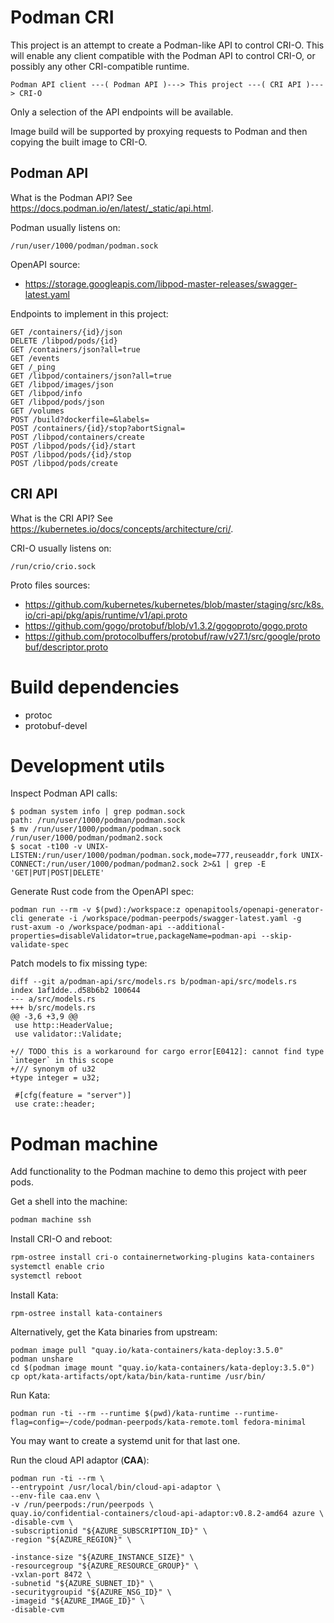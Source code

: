 # Podman CRI

This project is an attempt to create a Podman-like API to control CRI-O.
This will enable any client compatible with the Podman API to control CRI-O, or possibly any other CRI-compatible runtime.

```
Podman API client ---( Podman API )---> This project ---( CRI API )---> CRI-O
```

Only a selection of the API endpoints will be available.

Image build will be supported by proxying requests to Podman and then copying the built image to CRI-O.

## Podman API

What is the Podman API? See https://docs.podman.io/en/latest/_static/api.html.

Podman usually listens on:
```
/run/user/1000/podman/podman.sock
```

OpenAPI source:
- https://storage.googleapis.com/libpod-master-releases/swagger-latest.yaml

Endpoints to implement in this project:
```
GET /containers/{id}/json
DELETE /libpod/pods/{id}
GET /containers/json?all=true
GET /events
GET /_ping
GET /libpod/containers/json?all=true
GET /libpod/images/json
GET /libpod/info
GET /libpod/pods/json
GET /volumes
POST /build?dockerfile=&labels=
POST /containers/{id}/stop?abortSignal=
POST /libpod/containers/create
POST /libpod/pods/{id}/start
POST /libpod/pods/{id}/stop
POST /libpod/pods/create
```

## CRI API

What is the CRI API? See https://kubernetes.io/docs/concepts/architecture/cri/.

CRI-O usually listens on:
```
/run/crio/crio.sock
```

Proto files sources:
- https://github.com/kubernetes/kubernetes/blob/master/staging/src/k8s.io/cri-api/pkg/apis/runtime/v1/api.proto
- https://github.com/gogo/protobuf/blob/v1.3.2/gogoproto/gogo.proto
- https://github.com/protocolbuffers/protobuf/raw/v27.1/src/google/protobuf/descriptor.proto

# Build dependencies

- protoc
- protobuf-devel

# Development utils

Inspect Podman API calls:
```command
$ podman system info | grep podman.sock
path: /run/user/1000/podman/podman.sock
$ mv /run/user/1000/podman/podman.sock /run/user/1000/podman/podman2.sock
$ socat -t100 -v UNIX-LISTEN:/run/user/1000/podman/podman.sock,mode=777,reuseaddr,fork UNIX-CONNECT:/run/user/1000/podman/podman2.sock 2>&1 | grep -E 'GET|PUT|POST|DELETE'
```

Generate Rust code from the OpenAPI spec:
```
podman run --rm -v $(pwd):/workspace:z openapitools/openapi-generator-cli generate -i /workspace/podman-peerpods/swagger-latest.yaml -g rust-axum -o /workspace/podman-api --additional-properties=disableValidator=true,packageName=podman-api --skip-validate-spec
```

Patch models to fix missing type:
```
diff --git a/podman-api/src/models.rs b/podman-api/src/models.rs
index 1af1dde..d58b6b2 100644
--- a/src/models.rs
+++ b/src/models.rs
@@ -3,6 +3,9 @@
 use http::HeaderValue;
 use validator::Validate;

+// TODO this is a workaround for cargo error[E0412]: cannot find type `integer` in this scope
+/// synonym of u32
+type integer = u32;

 #[cfg(feature = "server")]
 use crate::header;
```

# Podman machine

Add functionality to the Podman machine to demo this project with peer pods.

Get a shell into the machine:
```bash
podman machine ssh
```

Install CRI-O and reboot:
```bash
rpm-ostree install cri-o containernetworking-plugins kata-containers
systemctl enable crio
systemctl reboot
```

Install Kata:
```command
rpm-ostree install kata-containers
```

Alternatively, get the Kata binaries from upstream:
```command
podman image pull "quay.io/kata-containers/kata-deploy:3.5.0"
podman unshare
cd $(podman image mount "quay.io/kata-containers/kata-deploy:3.5.0")
cp opt/kata-artifacts/opt/kata/bin/kata-runtime /usr/bin/
```

Run Kata:
```command
podman run -ti --rm --runtime $(pwd)/kata-runtime --runtime-flag=config=~/code/podman-peerpods/kata-remote.toml fedora-minimal
```

You may want to create a systemd unit for that last one.

Run the cloud API adaptor (**CAA**):

```console
podman run -ti --rm \
--entrypoint /usr/local/bin/cloud-api-adaptor \
--env-file caa.env \
-v /run/peerpods:/run/peerpods \
quay.io/confidential-containers/cloud-api-adaptor:v0.8.2-amd64 azure \
-disable-cvm \
-subscriptionid "${AZURE_SUBSCRIPTION_ID}" \
-region "${AZURE_REGION}" \

-instance-size "${AZURE_INSTANCE_SIZE}" \
-resourcegroup "${AZURE_RESOURCE_GROUP}" \
-vxlan-port 8472 \
-subnetid "${AZURE_SUBNET_ID}" \
-securitygroupid "${AZURE_NSG_ID}" \
-imageid "${AZURE_IMAGE_ID}" \
-disable-cvm
```
